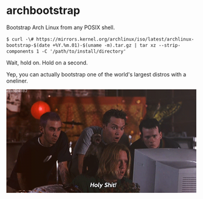 archbootstrap
=============

Bootstrap Arch Linux from any POSIX shell.

	$ curl -\# https://mirrors.kernel.org/archlinux/iso/latest/archlinux-bootstrap-$(date +%Y.%m.01)-$(uname -m).tar.gz | tar xz --strip-components 1 -C '/path/to/install/directory'

Wait, hold on. Hold on a second.

Yep, you can actually bootstrap one of the world's largest distros with a oneliner.

![Holy Shit!](media/jg8ZYsmN3ywJq.gif)
